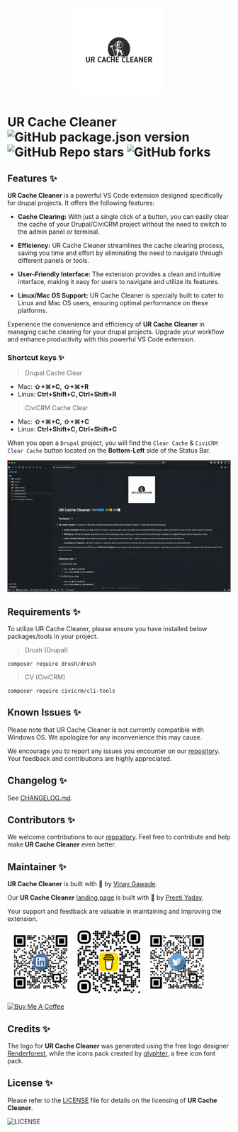 <h1 align="center">
  <br>
    <img src="assets/images/logo.jpg" alt="logo" width="200">
  <br>
</h1>

# **UR Cache Cleaner** ![GitHub package.json version](https://img.shields.io/github/package-json/v/vinugawade/ur-cache-cleaner?style=flat-square) ![GitHub Repo stars](https://img.shields.io/github/stars/vinugawade/ur-cache-cleaner?color=yellow&style=flat-square) ![GitHub forks](https://img.shields.io/github/forks/vinugawade/ur-cache-cleaner?color=white&style=flat-square)

## Features ✨

**UR Cache Cleaner** is a powerful VS Code extension designed specifically for drupal projects. It offers the following features:

- **Cache Clearing:** With just a single click of a button, you can easily clear the cache of your Drupal/CiviCRM project without the need to switch to the admin panel or terminal.

- **Efficiency:** UR Cache Cleaner streamlines the cache clearing process, saving you time and effort by eliminating the need to navigate through different panels or tools.

- **User-Friendly Interface:** The extension provides a clean and intuitive interface, making it easy for users to navigate and utilize its features.

- **Linux/Mac OS Support:** UR Cache Cleaner is specially built to cater to Linux and Mac OS users, ensuring optimal performance on these platforms.

Experience the convenience and efficiency of **UR Cache Cleaner** in managing cache clearing for your drupal projects. Upgrade your workflow and enhance productivity with this powerful VS Code extension.


### Shortcut keys ✨

> Drupal Cache Clear

- Mac: **⇧+⌘+C, ⇧+⌘+R**
- Linux: **Ctrl+Shift+C, Ctrl+Shift+R**

> CiviCRM Cache Clear

- Mac: **⇧+⌘+C, ⇧+⌘+C**
- Linux: **Ctrl+Shift+C, Ctrl+Shift+C**

When you open a `Drupal` project, you will find the `Clear Cache` & `CiviCRM Clear Cache` button located on the **Bottom-Left** side of the Status Bar.

![Clear Drupal Cache](https://raw.githubusercontent.com/vinugawade/ur-cache-cleaner/refs/heads/master/assets/images/feature.gif)


## Requirements ✨

To utilize UR Cache Cleaner, please ensure you have installed below packages/tools in your project.
> Drush (Drupal)

```shell
composer require drush/drush
```

> CV (CiviCRM)

```shell
composer require civicrm/cli-tools
```


## Known Issues ✨

Please note that UR Cache Cleaner is not currently compatible with Windows OS. We apologize for any inconvenience this may cause.

We encourage you to report any issues you encounter on our [repository](https://github.com/vinugawade/ur-cache-cleaner/issues). Your feedback and contributions are highly appreciated.


## Changelog ✨

See [CHANGELOG.md](CHANGELOG.md).


## Contributors ✨

We welcome contributions to our [repository](https://github.com/vinugawade/ur-cache-cleaner). Feel free to contribute and help make **UR Cache Cleaner** even better.


## Maintainer ✨

**UR Cache Cleaner** is built with 💛 by [Vinay Gawade](https://vinay.is-a.dev).

Our **UR Cache Cleaner** [landing page](https://ucc.vinux.in) is built with 💛 by [Preeti Yadav](https://www.linkedin.com/in/preeti-yadav5443).

Your support and feedback are valuable in maintaining and improving the extension.

<a href="https://www.linkedin.com/in/vinu-gawade" target="_blank"><img src="assets/images/media/LinkedIn.png" alt="logo" width="150"></a>
<a href="https://www.buymeacoffee.com/vinaygawade" target="_blank"><img src="assets/images/media/Bmc.png" alt="logo" width="150"></a>
<a href="https://twitter.com/VinuGawade" target="_blank"><img src="assets/images/media/Twitter.png" alt="logo" width="150"></a>

<a href="https://www.buymeacoffee.com/vinaygawade" target="_blank"><img src="https://cdn.buymeacoffee.com/buttons/v2/default-blue.png" alt="Buy Me A Coffee" style="height: 60px !important;width: 217px !important;" ></a>


## Credits ✨

The logo for **UR Cache Cleaner** was generated using the free logo designer [Renderforest](https://www.renderforest.com), while the icons pack created by [glyphter](https://glyphter.com/), a free icon font pack.


## License ✨

Please refer to the [LICENSE](LICENSE) file for details on the licensing of **UR Cache Cleaner**.

![LICENSE](https://img.shields.io/github/license/vinugawade/ur-cache-cleaner?style=flat-square)
